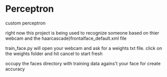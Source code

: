 # Perceptron
 custom perceptron


right now this project is being used to recognize someone based on thier webcam and the haarcascade)frontalface_default.xml file

train_face.py will open your webcam and ask for a weights txt file. click on the weights folder and hit cancel to start fresh

occupy the faces directory with training data agains't your face for create accuracy 